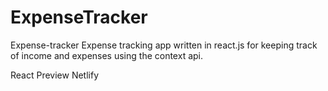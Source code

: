 # ExpenseTracker
 
 Expense-tracker
Expense tracking app written in react.js for keeping track of income and expenses using the context api.

React Preview
Netlify
